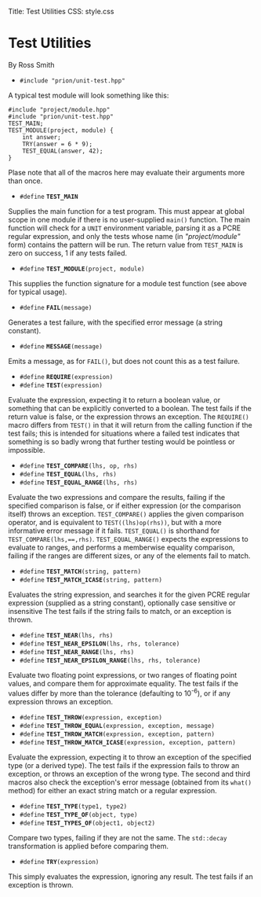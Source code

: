 Title: Test Utilities
CSS: style.css

# Test Utilities #

By Ross Smith

* `#include "prion/unit-test.hpp"`

A typical test module will look something like this:

    #include "project/module.hpp"
    #include "prion/unit-test.hpp"
    TEST_MAIN;
    TEST_MODULE(project, module) {
        int answer;
        TRY(answer = 6 * 9);
        TEST_EQUAL(answer, 42);
    }

Plase note that all of the macros here may evaluate their arguments more than
once.

* `#define` **`TEST_MAIN`**

Supplies the main function for a test program. This must appear at global
scope in one module if there is no user-supplied `main()` function. The main
function will check for a `UNIT` environment variable, parsing it as a PCRE
regular expression, and only the tests whose name (in _"project/module"_ form)
contains the pattern will be run. The return value from `TEST_MAIN` is zero on
success, 1 if any tests failed.

* `#define` **`TEST_MODULE`**`(project, module)`

This supplies the function signature for a module test function (see above for
typical usage).

* `#define` **`FAIL`**`(message)`

Generates a test failure, with the specified error message (a string
constant).

* `#define` **`MESSAGE`**`(message)`

Emits a message, as for `FAIL()`, but does not count this as a test failure.

* `#define` **`REQUIRE`**`(expression)`
* `#define` **`TEST`**`(expression)`

Evaluate the expression, expecting it to return a boolean value, or something
that can be explicitly converted to a boolean. The test fails if the return
value is false, or the expression throws an exception. The `REQUIRE()` macro
differs from `TEST()` in that it will return from the calling function if the
test fails; this is intended for situations where a failed test indicates that
something is so badly wrong that further testing would be pointless or
impossible.

* `#define` **`TEST_COMPARE`**`(lhs, op, rhs)`
* `#define` **`TEST_EQUAL`**`(lhs, rhs)`
* `#define` **`TEST_EQUAL_RANGE`**`(lhs, rhs)`

Evaluate the two expressions and compare the results, failing if the specified
comparison is false, or if either expression (or the comparison itself) throws
an exception. `TEST_COMPARE()` applies the given comparison operator, and is
equivalent to `TEST((lhs)op(rhs))`, but with a more informative error message
if it fails. `TEST_EQUAL()` is shorthand for `TEST_COMPARE(lhs,==,rhs)`.
`TEST_EQUAL_RANGE()` expects the expressions to evaluate to ranges, and
performs a memberwise equality comparison, failing if the ranges are different
sizes, or any of the elements fail to match.

* `#define` **`TEST_MATCH`**`(string, pattern)`
* `#define` **`TEST_MATCH_ICASE`**`(string, pattern)`

Evaluates the string expression, and searches it for the given PCRE regular
expression (supplied as a string constant), optionally case sensitive or
insensitive The test fails if the string fails to match, or an exception is
thrown.

* `#define` **`TEST_NEAR`**`(lhs, rhs)`
* `#define` **`TEST_NEAR_EPSILON`**`(lhs, rhs, tolerance)`
* `#define` **`TEST_NEAR_RANGE`**`(lhs, rhs)`
* `#define` **`TEST_NEAR_EPSILON_RANGE`**`(lhs, rhs, tolerance)`

Evaluate two floating point expressions, or two ranges of floating point
values, and compare them for approximate equality. The test fails if the
values differ by more than the tolerance (defaulting to 10<sup>-6</sup>), or
if any expression throws an exception.

* `#define` **`TEST_THROW`**`(expression, exception)`
* `#define` **`TEST_THROW_EQUAL`**`(expression, exception, message)`
* `#define` **`TEST_THROW_MATCH`**`(expression, exception, pattern)`
* `#define` **`TEST_THROW_MATCH_ICASE`**`(expression, exception, pattern)`

Evaluate the expression, expecting it to throw an exception of the specified
type (or a derived type). The test fails if the expression fails to throw an
exception, or throws an exception of the wrong type. The second and third
macros also check the exception's error message (obtained from its `what()`
method) for either an exact string match or a regular expression.

* `#define` **`TEST_TYPE`**`(type1, type2)`
* `#define` **`TEST_TYPE_OF`**`(object, type)`
* `#define` **`TEST_TYPES_OF`**`(object1, object2)`

Compare two types, failing if they are not the same. The `std::decay`
transformation is applied before comparing them.

* `#define` **`TRY`**`(expression)`

This simply evaluates the expression, ignoring any result. The test fails if
an exception is thrown.
